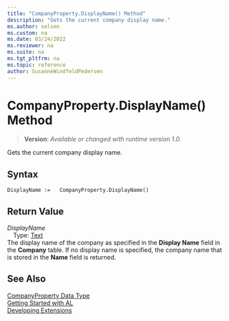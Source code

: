 ```yaml
---
title: "CompanyProperty.DisplayName() Method"
description: "Gets the current company display name."
ms.author: solsen
ms.custom: na
ms.date: 03/24/2022
ms.reviewer: na
ms.suite: na
ms.tgt_pltfrm: na
ms.topic: reference
author: SusanneWindfeldPedersen
---
```

[//]: # (START>DO_NOT_EDIT)
[//]: # (IMPORTANT:Do not edit any of the content between here and the END>DO_NOT_EDIT.)
[//]: # (Any modifications should be made in the .xml files in the ModernDev repo.)
# CompanyProperty.DisplayName() Method
> **Version**: _Available or changed with runtime version 1.0._

Gets the current company display name.


## Syntax
```AL
DisplayName :=   CompanyProperty.DisplayName()
```

## Return Value
*DisplayName*  
&emsp;Type: [Text](../text/text-data-type.md)  
The display name of the company as specified in the **Display Name** field in the **Company** table. If no display name is specified, the company name that is stored in the **Name** field is returned. 


[//]: # (IMPORTANT: END>DO_NOT_EDIT)
## See Also
[CompanyProperty Data Type](companyproperty-data-type.md)  
[Getting Started with AL](../../devenv-get-started.md)  
[Developing Extensions](../../devenv-dev-overview.md)